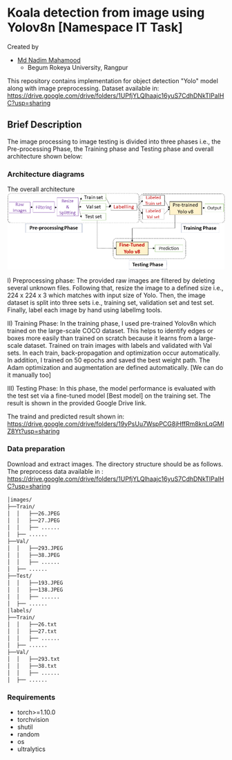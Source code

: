 Koala detection  from image using Yolov8n [Namespace IT Task]
========
 
Created by
* [Md Nadim Mahamood](cse1605030@gmail.com) 
  * Begum Rokeya University, Rangpur
  
This repository contains implementation for object detection "Yolo" model along with image preprocessing. Dataset available in: https://drive.google.com/drive/folders/1UPfjYLQlhaajc16yuS7CdhDNkTlPaIHC?usp=sharing

## Brief Description
The image processing to image testing is divided into three phases i.e., the Pre-processing Phase, the Training phase
 and Testing phase and overall architecture shown below:
### Architecture diagrams

The overall architecture
![architecture]

[architecture]: ./Slide1.PNG

I) Preprocessing phase: The provided raw images are filtered by deleting several unknown files.
Following that, resize the image to a defined size i.e., 224 x 224 x 3 which matches with input size
of Yolo. Then, the image dataset is split into three sets i.e., training set, validation set and test
set. Finally, label each image by hand using labelImg tools.

II) Training Phase: In the training phase, I used pre-trained Yolov8n which
trained on the large-scale COCO dataset. This helps to identify edges or boxes more 
easily than trained on scratch because it learns from a large-scale dataset. Trained on 
train images with labels and validated with Val sets. In each train, back-propagation and 
optimization occur automatically. In addition, I trained on 50 epochs
and saved the best weight path. The Adam optimization and augmentation are defined automatically. [We can do it manually too]

III) Testing Phase: In this phase, the model performance is evaluated with 
the test set via a fine-tuned model [Best model] on the training 
set. The result is shown in the provided Google Drive link.

The  traind and predicted result shown in: https://drive.google.com/drive/folders/19yPsUu7WspPCG8jHffRm8knLqGMlZ8Yt?usp=sharing




 


### Data preparation
Download and extract images. The directory structure should be as follows. The preprocess data available in :
https://drive.google.com/drive/folders/1UPfjYLQlhaajc16yuS7CdhDNkTlPaIHC?usp=sharing
```
│images/
├──Train/
│  │   ├──26.JPEG
│  │   ├──27.JPEG
│  │   ├── ......
│  ├── ......
├──Val/
│  │   ├──293.JPEG
│  │   ├──38.JPEG
│  │   ├── ......
│  ├── ......
├──Test/
│  │   ├──193.JPEG
│  │   ├──138.JPEG
│  │   ├── ......
│  ├── ......
│labels/
├──Train/
│  │   ├──26.txt
│  │   ├──27.txt
│  │   ├── ......
│  ├── ......
├──Val/
│  │   ├──293.txt
│  │   ├──38.txt
│  │   ├── ......
│  ├── ......
```


### Requirements
- torch>=1.10.0
- torchvision
- shutil
- random
- os
- ultralytics
